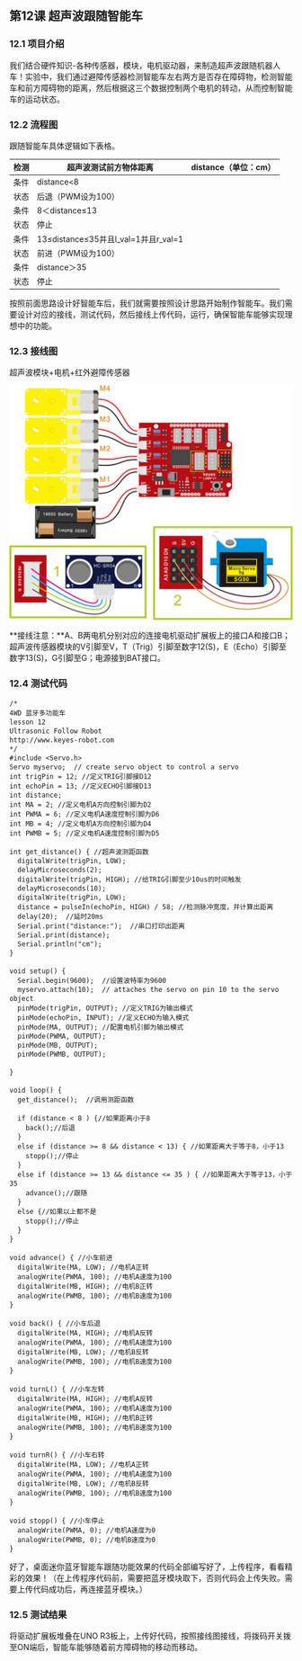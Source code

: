 

## 第12课 超声波跟随智能车 

### 12.1 项目介绍

我们结合硬件知识-各种传感器，模块，电机驱动器，来制造超声波跟随机器人车！实验中，我们通过避障传感器检测智能车左右两方是否存在障碍物，检测智能车和前方障碍物的距离，然后根据这三个数据控制两个电机的转动，从而控制智能车的运动状态。

### 12.2 流程图

跟随智能车具体逻辑如下表格。

|检测|超声波测试前方物体距离|distance（单位：cm）|
|-|-|-|
|条件|distance<8||
|状态|后退（PWM设为100）||
|条件|8＜distance≤13||
|状态|停止||
|条件|13≤distance≤35并且l_val=1并且r_val=1||
|状态|前进（PWM设为100）||
|条件|distance＞35||
|状态|停止||

按照前面思路设计好智能车后，我们就需要按照设计思路开始制作智能车。我们需要设计对应的接线，测试代码，然后接线上传代码，运行，确保智能车能够实现理想中的功能。

### 12.3 接线图

超声波模块+电机+红外避障传感器

![](../../media/ef5ded98940f8f89b05df5a616a5602c.png)

**接线注意：**A、B两电机分别对应的连接电机驱动扩展板上的接口A和接口B；超声波传感器模块的V引脚至V，T（Trig）引脚至数字12(S)，E（Echo）引脚至数字13(S)，G引脚至G；电源接到BAT接口。

### 12.4 测试代码

```
/*
4WD 蓝牙多功能车  
lesson 12
Ultrasonic Follow Robot
http://www.keyes-robot.com
*/
#include <Servo.h>
Servo myservo;  // create servo object to control a servo
int trigPin = 12; //定义TRIG引脚接D12
int echoPin = 13; //定义ECHO引脚接D13
int distance;
int MA = 2; //定义电机A方向控制引脚为D2
int PWMA = 6; //定义电机A速度控制引脚为D6
int MB = 4; //定义电机A方向控制引脚为D4
int PWMB = 5; //定义电机A速度控制引脚为D5

int get_distance() { //超声波测距函数
  digitalWrite(trigPin, LOW);
  delayMicroseconds(2);
  digitalWrite(trigPin, HIGH); //给TRIG引脚至少10us的时间触发
  delayMicroseconds(10);
  digitalWrite(trigPin, LOW);
  distance = pulseIn(echoPin, HIGH) / 58; //检测脉冲宽度，并计算出距离
  delay(20);  //延时20ms
  Serial.print("distance:");  //串口打印出距离
  Serial.print(distance);
  Serial.println("cm");
}

void setup() {
  Serial.begin(9600);  //设置波特率为9600
  myservo.attach(10);  // attaches the servo on pin 10 to the servo object
  pinMode(trigPin, OUTPUT); //定义TRIG为输出模式
  pinMode(echoPin, INPUT); //定义ECHO为输入模式
  pinMode(MA, OUTPUT); //配置电机引脚为输出模式
  pinMode(PWMA, OUTPUT);
  pinMode(MB, OUTPUT);
  pinMode(PWMB, OUTPUT);

}

void loop() {
  get_distance();  //调用测距函数

  if (distance < 8 ) {//如果距离小于8
    back();//后退
  }
  else if (distance >= 8 && distance < 13) { //如果距离大于等于8，小于13
    stopp();//停止
  }
  else if (distance >= 13 && distance <= 35 ) { //如果距离大于等于13，小于35
    advance();//跟随
  }
  else {//如果以上都不是
    stopp();//停止
  }
}

void advance() { //小车前进
  digitalWrite(MA, LOW); //电机A正转
  analogWrite(PWMA, 100); //电机A速度为100
  digitalWrite(MB, HIGH); //电机B正转
  analogWrite(PWMB, 100); //电机B速度为100
}

void back() { //小车后退
  digitalWrite(MA, HIGH); //电机A反转
  analogWrite(PWMA, 100); //电机A速度为100
  digitalWrite(MB, LOW); //电机B反转
  analogWrite(PWMB, 100); //电机B速度为100
}

void turnL() { //小车左转
  digitalWrite(MA, HIGH); //电机A反转
  analogWrite(PWMA, 100); //电机A速度为100
  digitalWrite(MB, HIGH); //电机B正转
  analogWrite(PWMB, 100); //电机B速度为100
}

void turnR() { //小车右转
  digitalWrite(MA, LOW); //电机A正转
  analogWrite(PWMA, 100); //电机A速度为100
  digitalWrite(MB, LOW); //电机B反转
  analogWrite(PWMB, 100); //电机B速度为100
}

void stopp() { //小车停止
  analogWrite(PWMA, 0); //电机A速度为0
  analogWrite(PWMB, 0); //电机B速度为0
}

```


好了，桌面迷你蓝牙智能车跟随功能效果的代码全部编写好了，上传程序，看看精彩的效果！（在上传程序代码前，需要把蓝牙模块取下，否则代码会上传失败。需要上传代码成功后，再连接蓝牙模块。）

### 12.5 测试结果

将驱动扩展板堆叠在UNO R3板上，上传好代码，按照接线图接线，将拨码开关拨至ON端后，智能车能够随着前方障碍物的移动而移动。